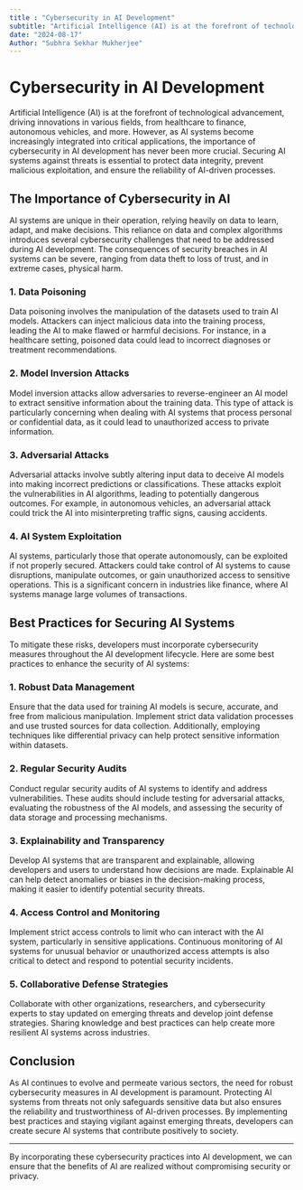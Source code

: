 ```yaml
---
title : "Cybersecurity in AI Development"
subtitle: "Artificial Intelligence (AI) is at the forefront of technological advancement, driving innovations in various fields, from healthcare to finance, autonomous vehicles, and more. However, as AI systems become increasingly integrated into critical applications, the importance of cybersecurity in AI development has never been more crucial. Securing AI systems against threats is essential to protect data integrity, prevent malicious exploitation, and ensure the reliability of AI-driven processes."
date: "2024-08-17"
Author: "Subhra Sekhar Mukherjee"
---
```



# Cybersecurity in AI Development

Artificial Intelligence (AI) is at the forefront of technological advancement, driving innovations in various fields, from healthcare to finance, autonomous vehicles, and more. However, as AI systems become increasingly integrated into critical applications, the importance of cybersecurity in AI development has never been more crucial. Securing AI systems against threats is essential to protect data integrity, prevent malicious exploitation, and ensure the reliability of AI-driven processes.

## The Importance of Cybersecurity in AI

AI systems are unique in their operation, relying heavily on data to learn, adapt, and make decisions. This reliance on data and complex algorithms introduces several cybersecurity challenges that need to be addressed during AI development. The consequences of security breaches in AI systems can be severe, ranging from data theft to loss of trust, and in extreme cases, physical harm.

### 1. **Data Poisoning**
Data poisoning involves the manipulation of the datasets used to train AI models. Attackers can inject malicious data into the training process, leading the AI to make flawed or harmful decisions. For instance, in a healthcare setting, poisoned data could lead to incorrect diagnoses or treatment recommendations.

### 2. **Model Inversion Attacks**
Model inversion attacks allow adversaries to reverse-engineer an AI model to extract sensitive information about the training data. This type of attack is particularly concerning when dealing with AI systems that process personal or confidential data, as it could lead to unauthorized access to private information.

### 3. **Adversarial Attacks**
Adversarial attacks involve subtly altering input data to deceive AI models into making incorrect predictions or classifications. These attacks exploit the vulnerabilities in AI algorithms, leading to potentially dangerous outcomes. For example, in autonomous vehicles, an adversarial attack could trick the AI into misinterpreting traffic signs, causing accidents.

### 4. **AI System Exploitation**
AI systems, particularly those that operate autonomously, can be exploited if not properly secured. Attackers could take control of AI systems to cause disruptions, manipulate outcomes, or gain unauthorized access to sensitive operations. This is a significant concern in industries like finance, where AI systems manage large volumes of transactions.

## Best Practices for Securing AI Systems

To mitigate these risks, developers must incorporate cybersecurity measures throughout the AI development lifecycle. Here are some best practices to enhance the security of AI systems:

### 1. **Robust Data Management**
Ensure that the data used for training AI models is secure, accurate, and free from malicious manipulation. Implement strict data validation processes and use trusted sources for data collection. Additionally, employing techniques like differential privacy can help protect sensitive information within datasets.

### 2. **Regular Security Audits**
Conduct regular security audits of AI systems to identify and address vulnerabilities. These audits should include testing for adversarial attacks, evaluating the robustness of the AI models, and assessing the security of data storage and processing mechanisms.

### 3. **Explainability and Transparency**
Develop AI systems that are transparent and explainable, allowing developers and users to understand how decisions are made. Explainable AI can help detect anomalies or biases in the decision-making process, making it easier to identify potential security threats.

### 4. **Access Control and Monitoring**
Implement strict access controls to limit who can interact with the AI system, particularly in sensitive applications. Continuous monitoring of AI systems for unusual behavior or unauthorized access attempts is also critical to detect and respond to potential security incidents.

### 5. **Collaborative Defense Strategies**
Collaborate with other organizations, researchers, and cybersecurity experts to stay updated on emerging threats and develop joint defense strategies. Sharing knowledge and best practices can help create more resilient AI systems across industries.

## Conclusion

As AI continues to evolve and permeate various sectors, the need for robust cybersecurity measures in AI development is paramount. Protecting AI systems from threats not only safeguards sensitive data but also ensures the reliability and trustworthiness of AI-driven processes. By implementing best practices and staying vigilant against emerging threats, developers can create secure AI systems that contribute positively to society.

---

By incorporating these cybersecurity practices into AI development, we can ensure that the benefits of AI are realized without compromising security or privacy.